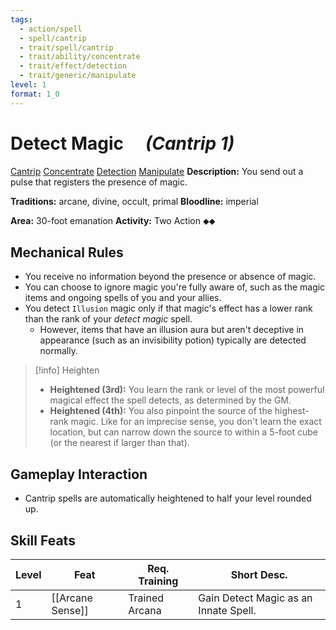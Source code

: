 ```yaml
---
tags:
  - action/spell
  - spell/cantrip
  - trait/spell/cantrip
  - trait/ability/concentrate
  - trait/effect/detection
  - trait/generic/manipulate
level: 1
format: 1_0
---
```

# Detect Magic [](#Actions "Two-Action") &emsp;*(Cantrip 1)*

[Cantrip](Cantrip.md "General Trait") [Concentrate](Concentrate.md "Action & Ability Trait") [Detection](Detection.md "Effect Trait") [Manipulate](Manipulate.md "General Trait") 
**Description:** You send out a pulse that registers the presence of magic. 

**Traditions:** arcane, divine, occult, primal
**Bloodline:** imperial

**Area:** 30-foot emanation
**Activity:** Two Action ⬥⬥

## Mechanical Rules

- You receive no information beyond the presence or absence of magic.
- You can choose to ignore magic you're fully aware of, such as the magic items and ongoing spells of you and your allies.  
- You detect `Illusion` magic only if that magic's effect has a lower rank than the rank of your _detect magic_ spell.
	- However, items that have an illusion aura but aren't deceptive in appearance (such as an invisibility potion) typically are detected normally.

> [!info] Heighten
>- **Heightened (3rd):** You learn the rank or level of the most powerful magical effect the spell detects, as determined by the GM.
>- **Heightened (4th):** You also pinpoint the source of the highest-rank magic. Like for an imprecise sense, you don't learn the exact location, but can narrow down the source to within a 5-foot cube (or the nearest if larger than that).

## Gameplay Interaction

- Cantrip spells are automatically heightened to half your level rounded up.


## Skill Feats

| Level | Feat             | Req. Training  | Short Desc.                           |
| ----- | ---------------- | -------------- | ------------------------------------- |
| 1     | [[Arcane Sense]] | Trained Arcana | Gain Detect Magic as an Innate Spell. |
